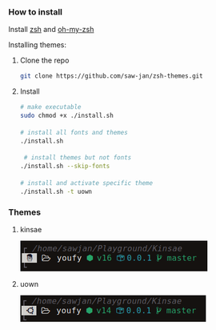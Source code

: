### How to install

Install [zsh](https://github.com/saw-jan/DocsCol/blob/main/install-zsh-with-oh-my-zsh.md) and [oh-my-zsh](https://github.com/saw-jan/DocsCol/blob/main/install-zsh-with-oh-my-zsh.md)

Installing themes:

1. Clone the repo

   ```bash
   git clone https://github.com/saw-jan/zsh-themes.git
   ```

2. Install

   ```bash
   # make executable
   sudo chmod +x ./install.sh

   # install all fonts and themes
   ./install.sh

    # install themes but not fonts
   ./install.sh --skip-fonts

   # install and activate specific theme
   ./install.sh -t uown
   ```

### Themes

1. kinsae

   ![kinsae zsh theme](./img/kinsae-theme.png)

2. uown

   ![uown zsh theme](./img/uwon-theme.png)
